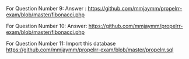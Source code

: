 For Question Number 9:
Answer : https://github.com/mmjaymm/propelrr-exam/blob/master/fibonacci.php

For Question Number 10:
Answer: https://github.com/mmjaymm/propelrr-exam/blob/master/fibonacci.php

For Question Number 11:
Import this database https://github.com/mmjaymm/propelrr-exam/blob/master/propelrr.sql
